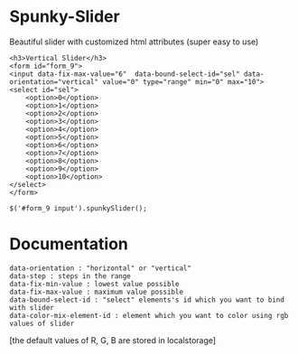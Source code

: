 Spunky-Slider
=============

Beautiful slider with customized html attributes (super easy to use)


	<h3>Vertical Slider</h3>
	<form id="form_9">
	<input data-fix-max-value="6"  data-bound-select-id="sel" data-orientation="vertical" value="0" type="range" min="0" max="10">
	<select id="sel">
		<option>0</option>
		<option>1</option>
	    <option>2</option>
	    <option>3</option>
	    <option>4</option>
	    <option>5</option>
	    <option>6</option>
	    <option>7</option>
	    <option>8</option>
	    <option>9</option>
		<option>10</option>
	</select>
	</form>
	
	$('#form_9 input').spunkySlider();

Documentation
=============
	
	data-orientation : "horizontal" or "vertical" 
	data-step : steps in the range
	data-fix-min-value : lowest value possible
	data-fix-max-value : maximum value possible
	data-bound-select-id : "select" elements's id which you want to bind with slider
	data-color-mix-element-id : element which you want to color using rgb values of slider

[the default values of R, G, B are stored in localstorage]




